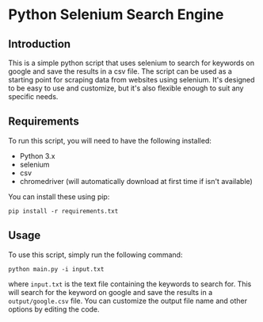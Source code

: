# Python Selenium Search Engine

## Introduction

This is a simple python script that uses selenium to search for keywords on google and save the results in a csv file. The script can be used as a starting point for scraping data from websites using selenium. It's designed to be easy to use and customize, but it's also flexible enough to suit any specific needs.

## Requirements

To run this script, you will need to have the following installed:

- Python 3.x
- selenium
- csv
- chromedriver (will automatically download at first time if isn't available)

You can install these using pip:

```
pip install -r requirements.txt
```

## Usage

To use this script, simply run the following command:

```
python main.py -i input.txt
```

where `input.txt` is the text file containing the keywords to search for.
This will search for the keyword on google and save the results in a `output/google.csv` file. You can customize the output file name and other options by editing the code.
